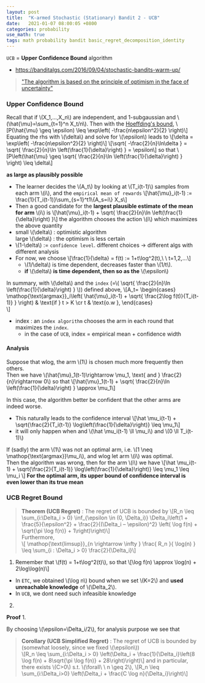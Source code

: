 ```yaml
---
layout: post
title:  "K-armed Stochastic (Stationary) Bandit 2 - UCB"
date:   2021-01-07 08:00:05 +0800
categories: probability
use_math: true
tags: math probability bandit basic_regret_decomposition_identity
---
```


`UCB` = __Upper Confidence Bound__ algorithm

- <a href="https://banditalgs.com/2016/09/18/the-upper-confidence-bound-algorithm/" target="_blank">https://banditalgs.com/2016/09/04/stochastic-bandits-warm-up/</a>  


> <a href="https://banditalgs.com/2016/09/18/the-upper-confidence-bound-algorithm/" target="_blank">"The algorithm is based on the principle of optimism in the face of uncertainty"</a>  


### Upper Confidence Bound

Recall that if \\(X\_1,...,X\_n\\) are independent, and 1-subgaussian and \\(\hat{\mu}=\sum\_{t=1}^n X\_t/n\\). Then with the <a href="{{site.url}}/probability/2020/12/31/k-armed-bandit.html#hoefding" target="_blank">Hoeffding's bound</a>, 
\\[P(\hat{\mu} \geq \epsilon) \leq \exp\left( -\frac{n\epsilon^2}{2} \right)\\]
Equating the rhs with \\(\delta\\) and solve for \\(\epsilon\\) leads to
\\[\delta = \exp\left( -\frac{n\epsilon^2}{2} \right)\\]
\\[\sqrt{ -\frac{2}{n}\ln\delta } = \sqrt{ \frac{2}{n}\ln  \left(\frac{1}{\delta}\right) } = \epsilon\\]
so that
\\[P\left(\hat{\mu} \geq \sqrt{ \frac{2}{n}\ln  \left(\frac{1}{\delta}\right) } \right) \leq \delta\\]

__as large as plausibly possible__
- The learner decides the \\(A\_t\\) by looking at \\(T\_i(t-1)\\) samples from each arm \\(i\\), and the `empirical mean of rewards` 
  \\[\hat{\mu}\_i(t-1)  := \frac{1}{T\_i(t-1)}\sum\_{s=1}^t1\\{A\_s=i\\} X\_s\\]
- Then a good candidate for the __largest plausible estimate of the mean for arm__ \\(i\\) is
  \\[\hat{\mu}\_i(t-1) + \sqrt{ \frac{2}{n}\ln  \left(\frac{1}{\delta}\right) }\\]
  the algorithm chooses the action \\(i\\) which maximizes the above quantity
- small \\(\delta\\) : optimistic algorithm  
  large \\(\delta\\) : the optimism is less certain
- \\(1-\delta\\) := `confidence level`. different choices -> different algs with different analysis
- For now, we choose \\[\frac{1}{\delta} = f(t) := 1+t\log^2(t),\\ \\ t=1,2,...\\]  
  - \\(1/\delta\\) is time dependent, decreases faster than \\(1/t\\).
  - __if__ \\(\delta\\) __is time dependent, then so as the__ \\(\epsilon\\)

In summary, with \\(\delta\\) and the `index` (=\\( \sqrt{ \frac{2}{n}\ln  \left(\frac{1}{\delta}\right) } \\)) defined above,
\\[A\_t=
\begin{cases}
    \mathop{\text{argmax}}\_i\left( \hat{\mu}\_i(t-1) + \sqrt{ \frac{2\log f(t)}{T\_i(t-1)} } \right) & \text{if  } t > K \cr
    t & \text\{o.w \},
\end{cases}   
\\]
- index : an `index algorithm` chooses the arm in each round that maximizes the `index`.
  - in the case of `UCB`, index = empirical mean + confidence width

#### Analysis

Suppose that wlog, the arm \\(1\\) is chosen much more frequently then others.  
Then we have \\(\hat{\mu}\_1(t-1)\rightarrow \mu\_1, \text{ and } \frac{2}{n}\rightarrow 0\\) so that
\\[\hat{\mu}\_1(t-1) + \sqrt{ \frac{2}{n}\ln  \left(\frac{1}{\delta}\right) } \approx \mu\_1\\]

In this case, the algorithm better be confident that the other arms are indeed worse.
  - This naturally leads to the confidence interval
    \\[\hat \mu_i(t-1) + \sqrt{\frac{2}{T_i(t-1)} \log\left(\frac{1}{\delta}\right)} \leq \mu_1\\]   
  - it will only happen when and \\(\hat \mu_i(t-1) \ll \mu\_i\\) and \\(0 \ll T\_i(t-1)\\) 

If (sadly) the arm \\(1\\) was not an optimal arm, i.e. \\(1 \neq \mathop{\text{argmax}}\mu\_i\\), and wlog let arm \\(i\\) was optimal.  
Then the algorithm was wrong, then for the arm \\(i\\) we have
\\[\hat \mu_i(t-1) + \sqrt{\frac{2}{T_i(t-1)} \log\left(\frac{1}{\delta}\right)} \leq \mu_1 \leq \mu\_i \\]
__For the optimal arm, its upper bound of confidence interval is even lower than its true mean__  

   

### UCB Regret Bound

> __Theorem (UCB Regret)__ : The regret of UCB is bounded by 
  \\[R_n \leq \sum_{i:\Delta_i > 0} \inf_{\epsilon \in (0, \Delta_i)} \Delta_i\left(1 + \frac{5}{\epsilon^2} + \frac{2}{(\Delta_i – \epsilon)^2} \left( \log f(n) + \sqrt{\pi \log f(n)} + 1\right)\right)\\]   
  Furthermore,  
  \\[ \mathop{\text{limsup}}\_{n \rightarrow \infty }  \frac{ R\_n }{ \log(n) } \leq \sum_{i : \Delta_i > 0} \frac{2}{\Delta_i}\\]


1. Remember that \\(f(t) = 1+t\log^2(t)\\), so that \\[\log f(n) \approx \log(n) + 2\log\log(n)\\]  
  - In `ETC`, we obtained \\(\log n\\) bound when we set \\(K=2\\) and __used unreachable knowledge__ of \\(\Delta\_2\\).  
  - In `UCB`, we dont need such infeasible knowledge
2. 
__Proof__
1. 

By choosing \\(\epsilon=\Delta\_i/2\\), for analysis purpose we see that

> __Corollary (UCB Simplified Regret)__ : The regret of UCB is bounded by (somewhat loosely, since we fixed \\(\epsilon\\))  
  \\[R_n \leq \sum_{i:\Delta_i > 0} \left(\Delta_i + \frac{1}{\Delta_i}\left(8 \log f(n) + 8\sqrt{\pi \log f(n)} + 28\right)\right)\\]
  and in particular, there exists \\(C>0\\) s.t. \\(\forall\\ \\ n \geq 2\\),
  \\[R_n \leq \sum_{i:\Delta_i>0} \left(\Delta_i + \frac{C \log n}{\Delta_i}\right)\\]
